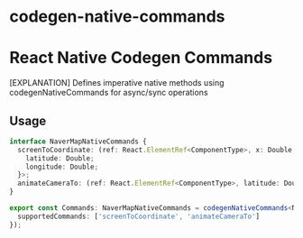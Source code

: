 # codegen-native-commands

# React Native Codegen Commands

[EXPLANATION] Defines imperative native methods using codegenNativeCommands for async/sync operations

## Usage

```typescript
interface NaverMapNativeCommands {
  screenToCoordinate: (ref: React.ElementRef<ComponentType>, x: Double, y: Double) => Promise<{
    latitude: Double;
    longitude: Double;
  }>;
  animateCameraTo: (ref: React.ElementRef<ComponentType>, latitude: Double, longitude: Double, zoom?: Double) => void;
}

export const Commands: NaverMapNativeCommands = codegenNativeCommands<NaverMapNativeCommands>({
  supportedCommands: ['screenToCoordinate', 'animateCameraTo']
});
```